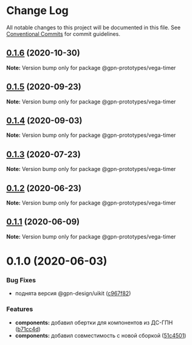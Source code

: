# Change Log

All notable changes to this project will be documented in this file.
See [Conventional Commits](https://conventionalcommits.org) for commit guidelines.

## [0.1.6](https://github.com/gpn-prototypes/vega-ui/compare/@gpn-prototypes/vega-timer@0.1.5...@gpn-prototypes/vega-timer@0.1.6) (2020-10-30)

**Note:** Version bump only for package @gpn-prototypes/vega-timer





## [0.1.5](https://github.com/gpn-prototypes/vega-ui/compare/@gpn-prototypes/vega-timer@0.1.4...@gpn-prototypes/vega-timer@0.1.5) (2020-09-23)

**Note:** Version bump only for package @gpn-prototypes/vega-timer





## [0.1.4](https://github.com/gpn-prototypes/vega-ui/compare/@gpn-prototypes/vega-timer@0.1.3...@gpn-prototypes/vega-timer@0.1.4) (2020-09-03)

**Note:** Version bump only for package @gpn-prototypes/vega-timer





## [0.1.3](https://github.com/gpn-prototypes/vega-ui/compare/@gpn-prototypes/vega-timer@0.1.2...@gpn-prototypes/vega-timer@0.1.3) (2020-07-23)

**Note:** Version bump only for package @gpn-prototypes/vega-timer





## [0.1.2](https://github.com/gpn-prototypes/vega-ui/compare/@gpn-prototypes/vega-timer@0.1.1...@gpn-prototypes/vega-timer@0.1.2) (2020-06-23)

**Note:** Version bump only for package @gpn-prototypes/vega-timer





## [0.1.1](https://github.com/gpn-prototypes/vega-ui/compare/@gpn-prototypes/vega-timer@0.1.0...@gpn-prototypes/vega-timer@0.1.1) (2020-06-09)

**Note:** Version bump only for package @gpn-prototypes/vega-timer





# 0.1.0 (2020-06-03)

### Bug Fixes

- поднята версия @gpn-design/uikit ([c967f82](https://github.com/gpn-prototypes/vega-ui/commit/c967f82311880766aa19dfa0e67717eb0ca0068f))

### Features

- **components:** добавил обертки для компонентов из ДС-ГПН ([b71cc4d](https://github.com/gpn-prototypes/vega-ui/commit/b71cc4da5e178fff946c8786cf15c44ec9f761ed))
- **components:** добавил совместимость с новой сборкой ([51c4501](https://github.com/gpn-prototypes/vega-ui/commit/51c450197935794d6d539116a40e450f2b54a261))
